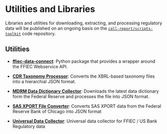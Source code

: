 # Utilities and Libraries

Libraries and utilities for downloading, extracting, and processing regulatory data will be published on an ongoing basis on the [`call-report/scripts-toolkit`](https://github.com/call-report/scripts-toolkit) code repository.

## Utilities

- [__ffiec-data-connect__](https://github.com/call-report/ffiec-data-connect): Python package that provides a wrapper around the FFIEC Webservice API.

- [__CDR Taxonomy Processor__](https://github.com/call-report/scripts-toolkit/tree/main/python/cdr_taxonomy_xbrl_to_json): Converts the XBRL-based taxonomy files into a hierarchial JSON format.

- [__MDRM Data Dictionary Collector__](https://github.com/call-report/scripts-toolkit/tree/main/python/mdrm_data_dictionary_collect_process): Downloads the latest data dictionary form the Federal Reserve and processes the file into JSON format.

- [__SAS XPORT File Converter__](https://github.com/call-report/scripts-toolkit): Converts SAS XPORT data from the Federal Reserve Bank of Chicago into JSON format

- [__Universal Data Collector__](https://github.com/call-report/data-collector): Universal data collector for FFIEC / US Bank Regulatory data
